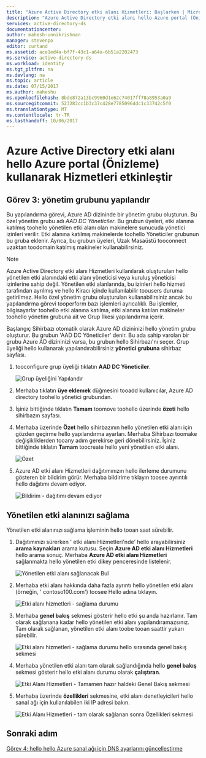 ```yaml
---
title: "Azure Active Directory etki alanı Hizmetleri: Başlarken | Microsoft Docs"
description: "Azure Active Directory etki alanı hello Azure portal (Önizleme) kullanarak Hizmetleri etkinleştir"
services: active-directory-ds
documentationcenter: 
author: mahesh-unnikrishnan
manager: stevenpo
editor: curtand
ms.assetid: ace1ed4a-bf7f-43c1-a64a-6b51a2202473
ms.service: active-directory-ds
ms.workload: identity
ms.tgt_pltfrm: na
ms.devlang: na
ms.topic: article
ms.date: 07/15/2017
ms.author: maheshu
ms.openlocfilehash: 8bde872a13bc9960d1e62c74017ff78a8953a0a9
ms.sourcegitcommit: 523283cc1b3c37c428e77850964dc1c33742c5f0
ms.translationtype: MT
ms.contentlocale: tr-TR
ms.lasthandoff: 10/06/2017
---
```

# <a name="enable-azure-active-directory-domain-services-using-hello-azure-portal-preview"></a>Azure Active Directory etki alanı hello Azure portal (Önizleme) kullanarak Hizmetleri etkinleştir


## <a name="task-3-configure-administrative-group"></a>Görev 3: yönetim grubunu yapılandır
Bu yapılandırma görevi, Azure AD dizininde bir yönetim grubu oluşturun. Bu özel yönetim grubu adı *AAD DC Yöneticiler*. Bu grubun üyeleri, etki alanına katılmış toohello yönetilen etki alanı olan makinelere sunucuda yönetici izinleri verilir. Etki alanına katılmış makinelerde toohello Yöneticiler grubunun bu gruba eklenir. Ayrıca, bu grubun üyeleri, Uzak Masaüstü tooconnect uzaktan toodomain katılmış makineler kullanabilirsiniz.

> [!NOTE]
> Azure Active Directory etki alanı Hizmetleri kullanılarak oluşturulan hello yönetilen etki alanındaki etki alanı yöneticisi veya kuruluş yöneticisi izinlerine sahip değil. Yönetilen etki alanlarında, bu izinleri hello hizmeti tarafından ayrılmış ve hello Kiracı içinde kullanılabilir toousers duruma getirilmez. Hello özel yönetim grubu oluşturulan kullanabilirsiniz ancak bu yapılandırma görevi tooperform bazı işlemleri ayrıcalıklı. Bu işlemler, bilgisayarlar toohello etki alanına katılma, etki alanına katılan makineler toohello yönetim grubuna ait ve Grup İlkesi yapılandırma içerir.
>

Başlangıç Sihirbazı otomatik olarak Azure AD dizininizi hello yönetim grubu oluşturur. Bu grubun 'AAD DC Yöneticiler' denir. Bu ada sahip varolan bir grubu Azure AD dizininizi varsa, bu grubun hello Sihirbazı'nı seçer. Grup üyeliği hello kullanarak yapılandırabilirsiniz **yönetici grubuna** sihirbaz sayfası.

1. tooconfigure grup üyeliği tıklatın **AAD DC Yöneticiler**.

    ![Grup üyeliğini Yapılandır](./media/getting-started/domain-services-blade-admingroup.png)

2. Merhaba tıklatın **üye eklemek** düğmesini tooadd kullanıcılar, Azure AD directory toohello yönetici grubundan.

3. İşiniz bittiğinde tıklatın **Tamam** toomove toohello üzerinde **özeti** hello sihirbazın sayfası.

4. Merhaba üzerinde **Özet** hello sihirbazının hello yönetilen etki alanı için gözden geçirme hello yapılandırma ayarları. Merhaba Sihirbazı toomake değişikliklerden tooany adım gerekirse geri dönebilirsiniz. İşiniz bittiğinde tıklatın **Tamam** toocreate hello yeni yönetilen etki alanı.

    ![Özet](./media/getting-started/domain-services-blade-summary.png)

5. Azure AD etki alanı Hizmetleri dağıtımınızın hello ilerleme durumunu gösteren bir bildirim görür. Merhaba bildirime tıklayın toosee ayrıntılı hello dağıtımı devam ediyor.

    ![Bildirim - dağıtımı devam ediyor](./media/getting-started/domain-services-blade-deployment-in-progress.png)


## <a name="provision-your-managed-domain"></a>Yönetilen etki alanınızı sağlama
Yönetilen etki alanınızı sağlama işleminin hello tooan saat sürebilir.

1. Dağıtımınızı sürerken ' etki alanı Hizmetleri'nde' hello arayabilirsiniz **arama kaynakları** arama kutusu. Seçin **Azure AD etki alanı Hizmetleri** hello arama sonuç. Merhaba **Azure AD etki alanı Hizmetleri** sağlanmakta hello yönetilen etki dikey penceresinde listelenir.

    ![Yönetilen etki alanı sağlanacak Bul](./media/getting-started/domain-services-provisioning-state-find-resource.png)

2. Merhaba etki alanı hakkında daha fazla ayrıntı hello yönetilen etki alanı (örneğin, ' contoso100.com') toosee Hello adına tıklayın.

    ![Etki alanı hizmetleri - sağlama durumu](./media/getting-started/domain-services-provisioning-state.png)

3. Merhaba **genel bakış** sekmesi gösterir hello etki şu anda hazırlanır. Tam olarak sağlanana kadar hello yönetilen etki alanı yapılandıramazsınız. Tam olarak sağlanan, yönetilen etki alanı toobe tooan saattir yukarı sürebilir.

    ![Etki alanı hizmetleri - sağlama durumu hello sırasında genel bakış sekmesi ](./media/getting-started/domain-services-provisioning-state-details.png)

4. Merhaba yönetilen etki alanı tam olarak sağlandığında hello **genel bakış** sekmesi gösterir hello etki alanı durumu olarak **çalıştıran**.

    ![Etki Alanı Hizmetleri - Tamamen hazır haldeki Genel Bakış sekmesi](./media/getting-started/domain-services-provisioned.png)

5. Merhaba üzerinde **özellikleri** sekmesine, etki alanı denetleyicileri hello sanal ağı için kullanılabilen iki IP adresi bakın.

    ![Etki Alanı Hizmetleri - tam olarak sağlanan sonra Özellikleri sekmesi](./media/getting-started/domain-services-provisioned-properties.png)


## <a name="next-step"></a>Sonraki adım
[Görev 4: hello hello Azure sanal ağı için DNS ayarlarını güncelleştirme](active-directory-ds-getting-started-dns.md)
